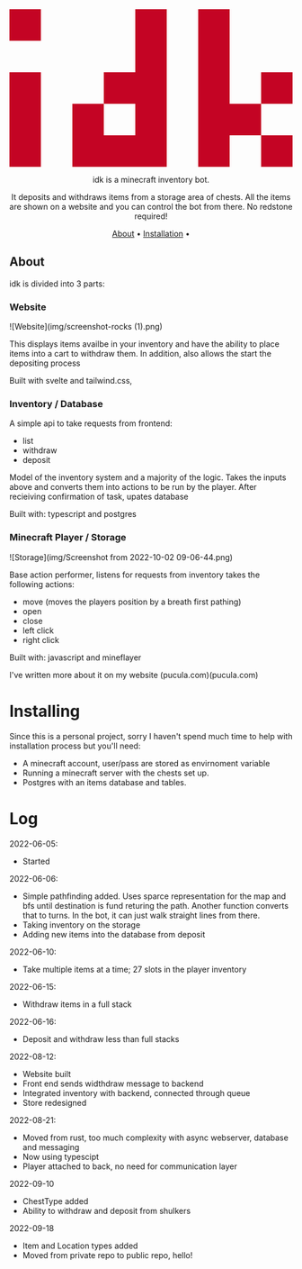 
<div align="center">
<svg xmlns="http://www.w3.org/2000/svg" viewBox="0 -0.5 9 5" shape-rendering="crispEdges"><path stroke="#c40424" d="M0 0h1m3 0h1m1 0h1M4 1h1m1 0h1M0 2h1m2 0h2m1 0h1m1 0h1M0 3h1m1 0h1m1 0h1m1 0h2M0 4h1m1 0h3m1 0h1m1 0h1"/></svg>

idk is a minecraft inventory bot. 

It deposits and withdraws items from a storage area of chests. All the items are shown on a website and you can control the bot from there. No redstone required!

[About](#about) •
[Installation](#installation) •

</div>

## About

idk is divided into 3 parts:

### Website

![Website](img/screenshot-rocks (1).png)

This displays items availbe in your inventory and have the ability to place items into a cart to withdraw them. In addition, also allows the start the depositing process 

Built with svelte and tailwind.css,

### Inventory / Database
A simple api to take requests from frontend:
- list
- withdraw
- deposit

Model of the inventory system and a majority of the logic. Takes the inputs above and converts them into actions to be run by the player. After recieiving confirmation of task, upates database

Built with: typescript and postgres 

### Minecraft Player / Storage

![Storage](img/Screenshot from 2022-10-02 09-06-44.png)

Base action performer, listens for requests from inventory takes the following actions:
- move (moves the players position by a breath first pathing)
- open 
- close
- left click
- right click

Built with: javascript and mineflayer

I've written more about it on my website (pucula.com)(pucula.com)

# Installing

Since this is a personal project, sorry I haven't spend much time to help with installation process but you'll need:
- A minecraft account, user/pass are stored as envirnoment variable
- Running a minecraft server with the chests set up.
- Postgres with an items database and tables. 


# Log

2022-06-05: 
- Started

2022-06-06: 
- Simple pathfinding added. Uses sparce representation for the map and bfs until destination is fund returing the path. Another function converts that to turns. In the bot, it can just walk straight lines from there.
- Taking inventory on the storage
- Adding new items into the database from deposit

2022-06-10:
- Take multiple items at a time; 27 slots in the player inventory

2022-06-15:
- Withdraw items in a full stack

2022-06-16:
- Deposit and withdraw less than full stacks 

2022-08-12:
- Website built
- Front end sends widthdraw message to backend
- Integrated inventory with backend, connected through queue
- Store redesigned

2022-08-21:
- Moved from rust, too much complexity with async webserver, database and messaging
- Now using typescipt
- Player attached to back, no need for communication layer

2022-09-10
- ChestType added
- Ability to withdraw and deposit from shulkers 

2022-09-18
- Item and Location types added
- Moved from private repo to public repo, hello!
